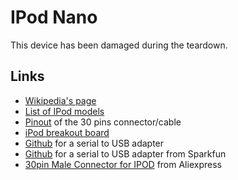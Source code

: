 # IPod Nano

This device has been damaged during the teardown.

## Links

 - [Wikipedia's page](https://en.wikipedia.org/wiki/IPod_Nano)
 - [List of IPod models](https://support.apple.com/en-vn/HT204217)
 - [Pinout](http://connector.pinouts.ru/30_pin_Apple_iPod_proprietary_dock/) of the 30 pins connector/cable
 - [iPod breakout board](https://forum.sparkfun.com/viewtopic.php?f=14&t=23109)
 - [Github](https://github.com/sektioneins/ipod-serial-adapter) for a serial to USB adapter
 - [Github](https://github.com/sparkfun/Serial_USB_Adapter-Nike_iPod/tree/V_1.4) for a serial to USB adapter from Sparkfun
 - [30pin Male Connector for IPOD](https://www.aliexpress.com/item/5-pcs-30pin-Male-Connector-for-IPOD-with-Black-Plastic-Shell/32608744651.html) from Aliexpress
